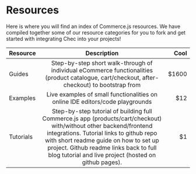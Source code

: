 # Resources

Here is where you will find an index of Commerce.js resources. We have compiled together some of our resource categories for you to fork and get started with integrating Chec into your projects!

| Resource   |      Description      |  Cool |
|----------|:-------------:|------:|
| Guides |  Step-by-step short walk-through of individual eCommerce functionalities (product catalogue, cart/checkout, after-checkout) to bootstrap from | $1600 |
| Examples |    Live examples of small functionalities on online IDE editors/code playgrounds   |   $12 |
| Tutorials | Step-by-step tutorial of building full Commerce.js app (products/cart/checkout) with/without other backend/frontend integrations. Tutorial links to github repo with short readme guide on how to set up project. Github readme links back to full blog tutorial and live project (hosted on github pages). |    $1 |